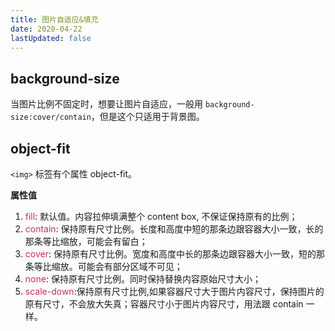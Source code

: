 ```yaml
---
title: 图片自适应&填充
date: 2020-04-22
lastUpdated: false
---
```


## background-size

当图片比例不固定时，想要让图片自适应，一般用 `background-size:cover/contain`，但是这个只适用于背景图。

## object-fit

`<img>` 标签有个属性 object-fit。

**属性值**

1. <font color="#c52f5a">fill</font>: 默认值。内容拉伸填满整个 content box, 不保证保持原有的比例；
2. <font color="#c52f5a">contain</font>: 保持原有尺寸比例。长度和高度中短的那条边跟容器大小一致，长的那条等比缩放，可能会有留白；
3. <font color="#c52f5a">cover</font>: 保持原有尺寸比例。宽度和高度中长的那条边跟容器大小一致，短的那条等比缩放。可能会有部分区域不可见；
4. <font color="#c52f5a">none</font>: 保持原有尺寸比例。同时保持替换内容原始尺寸大小；
5. <font color="#c52f5a">scale-down</font>:保持原有尺寸比例,如果容器尺寸大于图片内容尺寸，保持图片的原有尺寸，不会放大失真；容器尺寸小于图片内容尺寸，用法跟 contain 一样。
